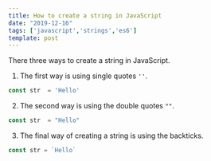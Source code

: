 ```yaml
---
title: How to create a string in JavaScript
date: "2019-12-16"
tags: ['javascript','strings','es6']
template: post
---
```


There three ways to create a string in JavaScript.

1. The first way is using single quotes `''`.

```js
const str  = 'Hello'
```

2. The second way is using the double quotes `""`.

```js
const str  = "Hello"
```

3. The final way of creating a string is using the backticks.

```js
const str = `Hello`
```
